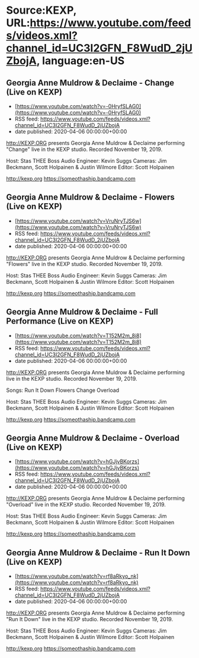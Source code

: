 # Source:KEXP, URL:https://www.youtube.com/feeds/videos.xml?channel_id=UC3I2GFN_F8WudD_2jUZbojA, language:en-US

## Georgia Anne Muldrow & Declaime - Change (Live on KEXP)
 - [https://www.youtube.com/watch?v=-0HryfSLAG0](https://www.youtube.com/watch?v=-0HryfSLAG0)
 - RSS feed: https://www.youtube.com/feeds/videos.xml?channel_id=UC3I2GFN_F8WudD_2jUZbojA
 - date published: 2020-04-06 00:00:00+00:00

http://KEXP.ORG presents Georgia Anne Muldrow & Declaime performing "Change" live in the KEXP studio. Recorded November 19, 2019.

Host: Stas THEE Boss
Audio Engineer: Kevin Suggs
Cameras: Jim Beckmann, Scott Holpainen & Justin Wilmore
Editor: Scott Holpainen

http://kexp.org
https://someothaship.bandcamp.com

## Georgia Anne Muldrow & Declaime - Flowers (Live on KEXP)
 - [https://www.youtube.com/watch?v=VruNryTJS6w](https://www.youtube.com/watch?v=VruNryTJS6w)
 - RSS feed: https://www.youtube.com/feeds/videos.xml?channel_id=UC3I2GFN_F8WudD_2jUZbojA
 - date published: 2020-04-06 00:00:00+00:00

http://KEXP.ORG presents Georgia Anne Muldrow & Declaime performing "Flowers" live in the KEXP studio. Recorded November 19, 2019.

Host: Stas THEE Boss
Audio Engineer: Kevin Suggs
Cameras: Jim Beckmann, Scott Holpainen & Justin Wilmore
Editor: Scott Holpainen

http://kexp.org
https://someothaship.bandcamp.com

## Georgia Anne Muldrow & Declaime - Full Performance (Live on KEXP)
 - [https://www.youtube.com/watch?v=T152M2m_8i8](https://www.youtube.com/watch?v=T152M2m_8i8)
 - RSS feed: https://www.youtube.com/feeds/videos.xml?channel_id=UC3I2GFN_F8WudD_2jUZbojA
 - date published: 2020-04-06 00:00:00+00:00

http://KEXP.ORG presents Georgia Anne Muldrow & Declaime performing live in the KEXP studio. Recorded November 19, 2019.

Songs:
Run It Down
Flowers
Change
Overload

Host: Stas THEE Boss
Audio Engineer: Kevin Suggs
Cameras: Jim Beckmann, Scott Holpainen & Justin Wilmore
Editor: Scott Holpainen

http://kexp.org
https://someothaship.bandcamp.com

## Georgia Anne Muldrow & Declaime - Overload (Live on KEXP)
 - [https://www.youtube.com/watch?v=hGJjvBKorzs](https://www.youtube.com/watch?v=hGJjvBKorzs)
 - RSS feed: https://www.youtube.com/feeds/videos.xml?channel_id=UC3I2GFN_F8WudD_2jUZbojA
 - date published: 2020-04-06 00:00:00+00:00

http://KEXP.ORG presents Georgia Anne Muldrow & Declaime performing "Overload" live in the KEXP studio. Recorded November 19, 2019.

Host: Stas THEE Boss
Audio Engineer: Kevin Suggs
Cameras: Jim Beckmann, Scott Holpainen & Justin Wilmore
Editor: Scott Holpainen

http://kexp.org
https://someothaship.bandcamp.com

## Georgia Anne Muldrow & Declaime - Run It Down (Live on KEXP)
 - [https://www.youtube.com/watch?v=rf8aRkyo_nk](https://www.youtube.com/watch?v=rf8aRkyo_nk)
 - RSS feed: https://www.youtube.com/feeds/videos.xml?channel_id=UC3I2GFN_F8WudD_2jUZbojA
 - date published: 2020-04-06 00:00:00+00:00

http://KEXP.ORG presents Georgia Anne Muldrow & Declaime performing "Run It Down" live in the KEXP studio. Recorded November 19, 2019.

Host: Stas THEE Boss
Audio Engineer: Kevin Suggs
Cameras: Jim Beckmann, Scott Holpainen & Justin Wilmore
Editor: Scott Holpainen

http://kexp.org
https://someothaship.bandcamp.com

